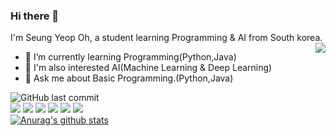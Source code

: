 ### Hi there 👋


I'm Seung Yeop Oh, a student learning Programming & AI from South korea.
<img align='right' src="http://mazassumnida.wtf/api/v2/generate_badge?boj=dhwmd08">
- 🌱 I’m currently learning Programming(Python,Java) <br/>
- 🔎 I'm also interested AI(Machine Learning & Deep Learning)<br/>
- 💬 Ask me about Basic Programming.(Python,Java)<br/>




![GitHub last commit](https://img.shields.io/github/last-commit/SEUNGYEOPOH/SEUNGYEOPOH.svg)<br/>
<img src="https://img.shields.io/badge/Python-3766AB?style=flat-square&logo=Python&logoColor=white"/></a>
<img src="https://img.shields.io/badge/Java-black?style=flat-square&logo=Java&logoColor=white"/></a>
<img src="https://img.shields.io/badge/Jupyter-F37626?style=flat-square&logo=Jupyter&logoColor=white"/></a>
<img src="https://img.shields.io/badge/Adobe Dreamweaver-FF61F6?style=flat-square&logo=Adobe Dreamweaver&logoColor=white"/></a>
<img src="https://img.shields.io/badge/MySQL-4479A1?style=flat-square&logo=MySQL&logoColor=white"/></a>
<img src="https://img.shields.io/badge/JavaScript-F7DF1E?style=flat-square&logo=JavaScript&logoColor=white"/></a><br/>
[![Anurag's github stats](https://github-readme-stats.vercel.app/api?username=SEUNGYEOPOH)](https://github.com/anuraghazra/github-readme-stats)


